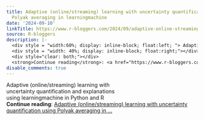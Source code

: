 ```yaml
---
title: Adaptive (online/streaming) learning with uncertainty quantification using
  Polyak averaging in learningmachine
date: '2024-09-10'
linkTitle: https://www.r-bloggers.com/2024/09/adaptive-online-streaming-learning-with-uncertainty-quantification-using-polyak-averaging-in-learningmachine/
source: R-bloggers
description: |-
  <div style = "width:60%; display: inline-block; float:left; "> Adaptive (online/streaming) learning with uncertainty quantification and explanations using learningmachine in Python and R</div>
  <div style = "width: 40%; display: inline-block; float:right;"></div>
  <div style="clear: both;"></div>
  <strong>Continue reading</strong>: <a href="https://www.r-bloggers.com/2024/09/adaptive-online-streaming-learning-with-uncertainty-quantification-using-polyak-averaging-in-learningmachine/">Adaptive (online/streaming) learning with uncertainty quantification using Polyak averaging in ...
disable_comments: true
---
```

<div style = "width:60%; display: inline-block; float:left; "> Adaptive (online/streaming) learning with uncertainty quantification and explanations using learningmachine in Python and R</div>
<div style = "width: 40%; display: inline-block; float:right;"></div>
<div style="clear: both;"></div>
<strong>Continue reading</strong>: <a href="https://www.r-bloggers.com/2024/09/adaptive-online-streaming-learning-with-uncertainty-quantification-using-polyak-averaging-in-learningmachine/">Adaptive (online/streaming) learning with uncertainty quantification using Polyak averaging in ...